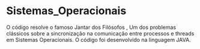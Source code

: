 # Sistemas_Operacionais
O código resolve  o famoso Jantar dos Filósofos , Um dos problemas clássicos sobre a sincronização na comunicação entre processos e threads em Sistemas Operacionais. O código foi desenvolvido na linguagem JAVA.
